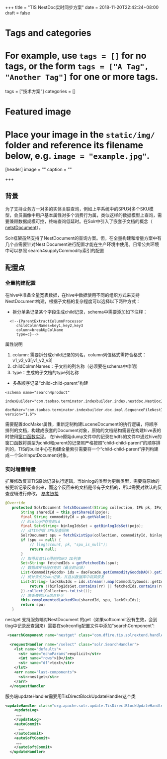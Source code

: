+++
title = "TIS NestDoc实时同步方案"
date = 2018-11-20T22:42:24+08:00
draft = false

# Tags and categories
# For example, use `tags = []` for no tags, or the form `tags = ["A Tag", "Another Tag"]` for one or more tags.
tags = ["技术方案"]
categories = []

# Featured image
# Place your image in the `static/img/` folder and reference its filename below, e.g. `image = "example.jpg"`.
[header]
image = ""
caption = ""

+++

##  背景

为了支持业务方一对多的实体关联查询，例如上平系统中的SPU对多个SKU模型，会员画像中用户基本属性对多个消费行为属，类似这样的数据模型上查询，需要兼顾数据规模可控，终端查询低延时。在Solr中引入了嵌套子文档的概念（ [netstDocument](http://yonik.com/solr-nested-objects/ "Nested Objects in Solr")）。

Solr框架虽然支持了NestDocument的查询方案。但，在全量构建和增量方案中有几个点需要针对Nest Document进行配置才能在生产环境中使用。日常公共环境中可以参照 search4supplyCommodity索引的配置

## 配置点

### 全量构建配置

在hive中准备全量宽表数据，在hive中数据使用不同的组织方式来支持NestDocument构建，根据子文档的复杂程度可以选择以下两种方式：

+ 拆分单条记录某个字段生成child记录，schema中需要添加如下注释：

```
  <!--{ParentExtractColumnProcessor
     childColmnNames=key1,key2,key3
     column=breakUpColName
     type=c}-->
```

属性说明
    
   1. column: 需要拆分成child记录的列名，column列值格式需符合格式：v1_v2_v3[;v1_v2_v3]
   2. childColmnNames：子文档的列名称（必须要在schema中申明）
   3. type：生成的子文档的type列名称

+ 多条顺序记录“child-child-parent”构建

```
<schema name="search4product"
  indexBuilder="com.taobao.terminator.indexbuilder.index.nestdoc.NestDocIndexBuilder"
  docMaker="com.taobao.terminator.indexbuilder.doc.impl.SequenceFileNestInputDocCreator"
version="1.6">
```

需要配置docMaker属性，重新定制构建LuceneDocument的执行逻辑，将顺序排列的文档，构建成嵌套的Document对象，原始的文档结构需要在构建hive表的时使用[窗口函数实现](https://blog.csdn.net/qq_26937525/article/details/54925827)。
在hive原始dump文件中的记录在hdfs的文件中通过hive的窗口函数将类型为child和parent的记录照严格按照“child-child-parent”的顺序排列的，TIS的build中心在构建全量索引需要将一个“child-child-parent”序列构建成一个SolrInputDocument对象。

### 实时增量增量

扩展修改反查TIS原始记录执行逻辑，当binlog的类型为更新类型，需要将原始的被更新记录反查出来，而这个反回来的文档是带有子文档的，所以需要对默认的反查逻辑进行修改，
[参考链接](http://git.2dfire-inc.com/tis-incr/tis-incr-s4supplyCommodity/blob/master/src/main/java/com/dfire/tis/realtime/transfer/search4supplyCommodity/SupplyCommodityConsumer.java)

```java
@Override
   protected SolrDocument fetchDocument(String collection, IPk pk, IPojo pojo) throws Exception {
       String sharedId = this.getShareId(pojo);
       final String commodityId = pk.getValue();
       // Binlog中存在的id
       final Set<String> binlogIdsSet = getBinlogIdsSet(pojo);
       // 从TIS中将 SPU反查回来
       SolrDocument spu = fetchExistSpu(collection, commodityId, binlogIdsSet);
       if (spu == null) {
           // llog(ccount, pk, "spu_is_null");
           return null;
       }
       // 取得反查tis得到的SKU ID列表
       Set<String> fetchedIds = getFetchedIds(spu);
       // 数据库中已经存在的（最全的记录）
       List<CommodityGoods> ids = daoFacade.getCommodityGoodsDAO().getIdsByCommodityId(commodityId, sharedId);
       // 统计丢失的sku记录，并且从数据库中将其恢复
       List<String> lackSkuIds = ids.stream().map(CommodityGoods::getId).filter((rr) -> {
           return !(binlogIdsSet.contains(rr) || fetchedIds.contains(rr));
       }).collect(Collectors.toList());
       // 將丢失的sku信息补全
       this.complementedLackedSku(sharedId, spu, lackSkuIds);
       return spu;
   }
```
nestget 支持服务端对NestDocument 的get（如果softcommit没有生效，会到tlog中记录反查回来）需要在solrconfig配置文件中添加“searchComponent”:

```xml
 <searchComponent name="nestget" class="com.dfire.tis.solrextend.handler.component.NestRealtimeGetComponet" />
 
  <requestHandler name="/select" class="solr.SearchHandler">
    <lst name="defaults">
      <str name="echoParams">explicit</str>
      <int name="rows">10</int>
      <str name="df">text</str>
    </lst>
    <arr name="last-components">
      <str>nestget</str>
    </arr>
  </requestHandler
```

服务端updateHandler需要用TisDirectBlockUpdateHandler这个类

```xml
<updateHandler class="org.apache.solr.update.TisDirectBlockUpdateHandler">
    <updateLog>
     。。。
    </updateLog>
    <autoCommit>
      。。。
    </autoCommit>
    <autoSoftCommit>
     。。。
    </autoSoftCommit>
  </updateHandler>
```

